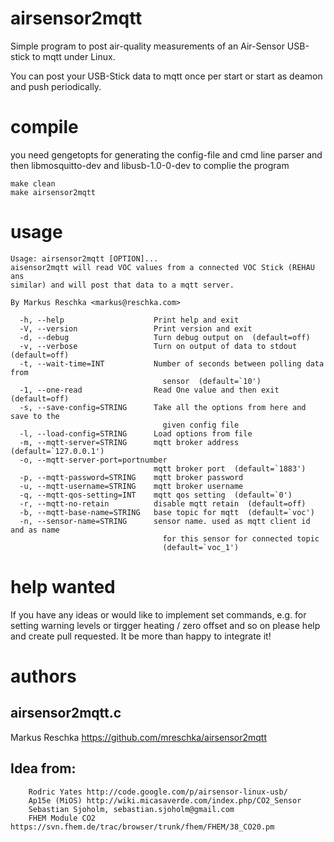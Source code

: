 # airsensor2mqtt

Simple program to post air-quality measurements of an Air-Sensor USB-stick to mqtt under Linux.

You can post your USB-Stick data to mqtt once per start or start as deamon and push periodically.

# compile

you need gengetopts for generating the config-file and cmd line parser and then libmosquitto-dev and libusb-1.0-0-dev to complie the program

```
make clean
make airsensor2mqtt
```

# usage

```
Usage: airsensor2mqtt [OPTION]...
aisensor2mqtt will read VOC values from a connected VOC Stick (REHAU ans
similar) and will post that data to a mqtt server.

By Markus Reschka <markus@reschka.com>

  -h, --help                    Print help and exit
  -V, --version                 Print version and exit
  -d, --debug                   Turn debug output on  (default=off)
  -v, --verbose                 Turn on output of data to stdout  (default=off)
  -t, --wait-time=INT           Number of seconds between polling data from
                                  sensor  (default=`10')
  -1, --one-read                Read One value and then exit  (default=off)
  -s, --save-config=STRING      Take all the options from here and save to the
                                  given config file
  -l, --load-config=STRING      Load options from file
  -m, --mqtt-server=STRING      mqtt broker address  (default=`127.0.0.1')
  -o, --mqtt-server-port=portnumber
                                mqtt broker port  (default=`1883')
  -p, --mqtt-password=STRING    mqtt broker password
  -u, --mqtt-username=STRING    mqtt broker username
  -q, --mqtt-qos-setting=INT    mqtt qos setting  (default=`0')
  -r, --mqtt-no-retain          disable mqtt retain  (default=off)
  -b, --mqtt-base-name=STRING   base topic for mqtt  (default=`voc')
  -n, --sensor-name=STRING      sensor name. used as mqtt client id and as name
                                  for this sensor for connected topic
                                  (default=`voc_1')

```

# help wanted

If you have any ideas or would like to implement set commands, e.g. for setting warning levels or tirgger heating / zero offset and so on please help and create pull requested. It be more than happy to integrate it!

# authors

## airsensor2mqtt.c
Markus Reschka https://github.com/mreschka/airsensor2mqtt

## Idea from:
        Rodric Yates http://code.google.com/p/airsensor-linux-usb/
        Ap15e (MiOS) http://wiki.micasaverde.com/index.php/CO2_Sensor
        Sebastian Sjoholm, sebastian.sjoholm@gmail.com
        FHEM Module CO2 https://svn.fhem.de/trac/browser/trunk/fhem/FHEM/38_CO20.pm
